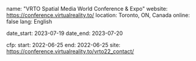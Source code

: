 name: "VRTO Spatial Media World Conference & Expo"
website: https://conference.virtualreality.to/
location: Toronto, ON, Canada
online: false
lang: English

date_start: 2023-07-19
date_end:   2023-07-20

cfp:
 start: 2022-06-25
 end:   2022-06-25
 site:  https://conference.virtualreality.to/vrto22_contact/
